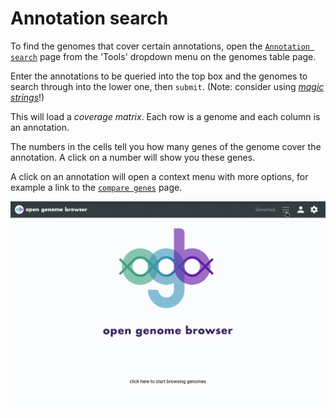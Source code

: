 <link rel="shortcut icon" type="image/svg+xml" href="/opengenomebrowser/favicon.svg">

# Annotation search

To find the genomes that cover certain annotations, open the 
[`Annotation search`](https://opengenomebrowser.bioinformatics.unibe.ch/annotation-search/) page from the 'Tools' dropdown menu on the genomes table page.

Enter the annotations to be queried into the top box and the genomes to search through into the lower one, then `submit`.
(Note: consider using [_magic strings_](/tutorials/magic-strings.md)!)

This will load a _coverage matrix_. Each row is a genome and each column is an annotation.

The numbers in the cells tell you how many genes of the genome cover the annotation. A click on a number will show you these genes.

A click on an annotation will open a context menu with more options, for example a link to the [`compare genes`](/tutorials/compare-genes.md) page.


![annnotation search demo](../media/annotation-search.apng)
